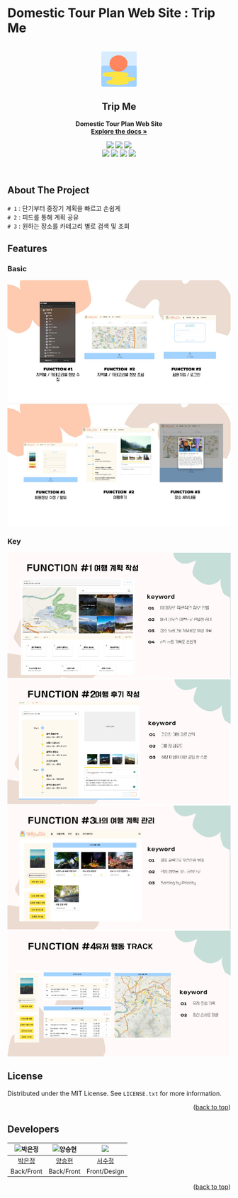 # **Domestic Tour Plan Web Site : Trip Me**

<a name="readme-top"></a>

<!-- PROJECT SHIELDS -->


<!-- PROJECT LOGO -->
<br />
<div align="center">
  <a href="">
    <img src="/images/logo.png" alt="Logo" width="80" height="80">
  </a>

<h2 align="center"><strong>Trip Me</strong></h2>
  <p align="center">
    <strong>Domestic Tour Plan Web Site</strong>
    <br />
        <a href="/docs/README.md"><strong>Explore the docs »</strong></a>
    <br />
    <!--<a href="https://youtu.be/">View Demo</a>-->
    <div>
        <img src="https://img.shields.io/badge/springboot-6DB33F?style=for-the-badge&logo=spring&logoColor=white"> 
        <img src="https://img.shields.io/badge/java-007396?style=for-the-badge&logo=java&logoColor=white"> 
         <img src="https://img.shields.io/badge/mysql-4479A1?style=for-the-badge&logo=mysql&logoColor=white"> 
        <br/>
        <img src="https://img.shields.io/badge/Vue.js-35495E?style=for-the-badge&logo=vuedotjs&logoColor=4FC08D" />    
        <img src="https://img.shields.io/badge/javascript-F7DF1E?style=for-the-badge&logo=javascript&logoColor=black"> 
 <img src="https://img.shields.io/badge/html5-E34F26?style=for-the-badge&logo=html5&logoColor=white"> 
  <img src="https://img.shields.io/badge/css-1572B6?style=for-the-badge&logo=css3&logoColor=white"> 
    </div>
  </p>
</div>
<br/>

<!-- ABOUT THE PROJECT -->
## **About The Project**

`# 1` : 단기부터 중장기 계획을 빠르고 손쉽게    
`# 2` : 피드를 통해 계획 공유    
`# 3` : 원하는 장소를 카테고리 별로 검색 및 조회  
  

## **Features**
### **Basic**
![](/images/features/1.jpg)
![](/images/features/2.jpg)
### **Key**
![](/images/features/3.jpg)
![](/images/features/4.jpg)
![](/images/features/5.jpg)
![](/images/features/6.jpg)



<!-- LICENSE -->
## **License**

Distributed under the MIT License. See `LICENSE.txt` for more information.

<p align="right">(<a href="#readme-top">back to top</a>)</p>



<!-- Developers -->
## **Developers**
| ![박은정](https://avatars.githubusercontent.com/u/50352139) | ![양승현](https://avatars.githubusercontent.com/u/70054592) |![](https://avatars.githubusercontent.com/u/58605215)|
|:--------:|:-------:|:---------:|
| [박은정](https://github.com/Eundms) | [양승현](https://github.com/Devyan0) |[서수정](https://github.com/ssj946)|
|Back/Front|Back/Front|Front/Design|


<p align="right">(<a href="#readme-top">back to top</a>)</p>


<!-- MARKDOWN LINKS & IMAGES -->
<!-- https://www.markdownguide.org/basic-syntax/#reference-style-links -->
[product-screenshot]: /images/screenshot.jpg
[Vue.js]: https://img.shields.io/badge/Vue.js-35495E?style=for-the-badge&logo=vuedotjs&logoColor=4FC08D
[Vue-url]: https://vuejs.org/

